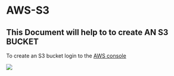 # **AWS-S3**
## This Document will help to to create AN S3 BUCKET



To create an S3 bucket login to the [AWS console](https://aws.amazon.com/console/)

![](Myimages/temp1)
